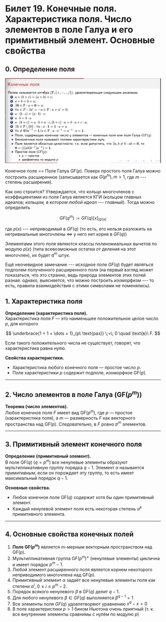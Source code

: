 # Билет 19. Конечные поля. Характеристика поля. Число элементов в поле Галуа и его примитивный элемент. Основные свойства

## 0. Определение поля

![def](./assets/19_1.png)

Конечное поле == Поле Галуа $GF(p)$. Поверх простого поля Галуа можно построить расширенное (записывается как $G(p^m), m > 1$, где $m$ --- степень расширения).

Как оно строится? Утверждается, что кольцо многочленов с коэффициентами из поля Галуа является КГИ (кольцом главных идеалов; *кольцом, в котором любой идеал --- главный*). Тогда можно определить

$$GF(q^m) := GF(q)[x]_{/p(x)}$$

где $p(x)$ --- неприводимый в $GF(q)$ (то есть, его нельзя разложить на нетривиальные многочлены $\Leftrightarrow$ у него нет корня в $GF(q)$)

Элементами этого поля являются классы полиномиальных вычетов по модулю $p(x)$ (типа всевозможные остатки от деления на этот многочлен), их будет $q^m$ штук.

Ещё неочевидное замечание --- исходное поле $GF(q)$ будет являться подполем полученного расширенного поля (на первый взгляд может показаться, что это странно, ведь природа элементов этих полей разная. однако, выясняется, что можно построить изоморфизм --- то есть, правила взаимодействия с этими символами не поменялись).

## 1. Характеристика поля

**Определение (характеристика поля).**  
Характеристика поля $F$ — это наименьшее положительное целое число $p$, для которого

$$
\underbrace{1 + 1 + \dots + 1}_{p\ \text{раз}} \;=\; 0 \quad \text{в}\ F.
$$

Если такого положительного числа не существует, говорят, что характеристика равна нулю.

**Свойства характеристики.**  

- Характеристика любого конечного поля — простое число $p$.  
- Поле характеристики $p$ содержит подполе, изоморфное $\mathrm{GF}(p)$.

---

## 2. Число элементов в поле Галуа ($\mathrm{GF}(p^m)$)

**Теорема (число элементов).**  
Любое конечное поле $F$ имеет вид $\mathrm{GF}(p^m)$, где $p$ — простое (характеристика поля), а $m$ — размерность $F$ как векторного пространства над $\mathrm{GF}(p)$. Следовательно, в $F$ ровно $p^m$ элементов.

---

## 3. Примитивный элемент конечного поля

**Определение (примитивный элемент).**  
В поле $\mathrm{GF}(q)$ ($q = p^m$) все ненулевые элементы образуют мультипликативную группу порядка $q - 1$. Элемент $\alpha$ называется *примитивным*, если он порождает эту группу, то есть имеет максимальный порядок $q - 1$.

**Основные свойства.**  

- Любое конечное поле $\mathrm{GF}(q)$ содержит хотя бы один примитивный элемент.  
- Каждый ненулевой элемент поля есть некоторая степень $\alpha^k$ примитивного элемента.  

---

## 4. Основные свойства конечных полей

1. **Поле $\mathrm{GF}(p^m)$** является $m$-мерным векторным пространством над $\mathrm{GF}(p)$.
2. Мультипликативная группа $\mathrm{GF}(p^m)^{\times}$ (ненулевые элементы) циклична и имеет порядок $p^m - 1$.
3. Любой элемент расширенного поля является корнем некоторого неприводимого многочлена над $\mathrm{GF}(p)$.
4. Примитивный элемент $\alpha$ задаёт все ненулевые элементы поля как степени $\alpha^i$, $0 \le i \le p^m - 2$.
5. Порядок всякого ненулевого $\beta$ в $\mathrm{GF}(q)$ делит $q - 1$.
6. Для любого ненулевого $\beta \in GF(q)$ выполняется $\beta^{q - 1} = 1$
7. Все элементы поля $GF(q)$ удовлетворяют уравнению $x^q - x = 0$
8. В поле характеристики $p > 1$ бином Ньютона очень приятный (т. к. все внутренние элементы сравнимы с нулём по модулю $p$)